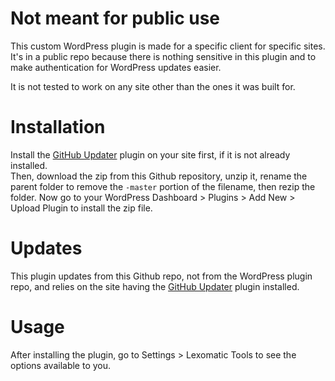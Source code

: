 # Not meant for public use
This custom WordPress plugin is made for a specific client for specific sites.  It's in a public repo because there is nothing sensitive in this plugin and to make authentication for WordPress updates easier.

It is not tested to work on any site other than the ones it was built for.

# Installation
Install the [GitHub Updater](https://github.com/afragen/github-updater) plugin on your site first, if it is not already installed.  
Then, download the zip from this Github repository, unzip it, rename the parent folder to remove the `-master` portion of the filename, then rezip the folder. Now go to your WordPress Dashboard > Plugins > Add New > Upload Plugin to install the zip file.

# Updates
This plugin updates from this Github repo, not from the WordPress plugin repo, and relies on the site having the [GitHub Updater](https://github.com/afragen/github-updater) plugin installed.

# Usage
After installing the plugin, go to Settings > Lexomatic Tools to see the options available to you.
